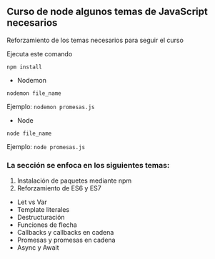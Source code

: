 ## Curso de node algunos temas de JavaScript necesarios

 Reforzamiento de los temas necesarios para
 seguir el curso


Ejecuta este comando

```
npm install
```

* Nodemon
```
nodemon file_name
```
Ejemplo: ``` nodemon promesas.js ```

* Node
```
node file_name
```
Ejemplo: ``` node promesas.js ```



### La sección se enfoca en los siguientes temas:

1. Instalación de paquetes mediante npm
2. Reforzamiento de ES6 y ES7
  * Let vs Var
  * Template literales
  * Destructuración
  * Funciones de flecha
  * Callbacks y callbacks en cadena
  * Promesas y promesas en cadena
  * Async y Await